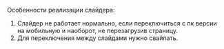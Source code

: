 Особенности реализации слайдера:
1. Слайдер не работает нормально, если переключиться с пк версии на мобильную и наоборот, не перезагрузив страницу.
2. Для переключения между слайдами нужно свайпать.
